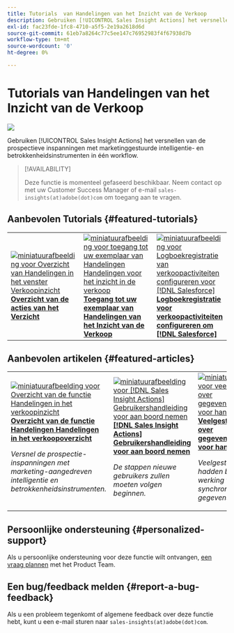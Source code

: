 ```yaml
---
title: Tutorials  van Handelingen van het Inzicht van de Verkoop
description: Gebruiken [!UICONTROL Sales Insight Actions] het versnellen van de prospectieve inspanningen met marketinggestuurde intelligentie- en betrokkenheidsinstrumenten in één workflow.
exl-id: fac23fde-1fc8-4710-a5f5-2e19a2618d6d
source-git-commit: 61eb7a8264c77c5ee147c76952983f4f67938d7b
workflow-type: tm+mt
source-wordcount: '0'
ht-degree: 0%

---
```


# Tutorials  van Handelingen van het Inzicht van de Verkoop

![](assets/header.png)

Gebruiken [!UICONTROL Sales Insight Actions] het versnellen van de prospectieve inspanningen met marketinggestuurde intelligentie- en betrokkenheidsinstrumenten in één workflow.

>[!AVAILABILITY]
>
>Deze functie is momenteel gefaseerd beschikbaar. Neem contact op met uw Customer Success Manager of e-mail `sales-insights(at)adobe(dot)com` om toegang aan te vragen.

## Aanbevolen Tutorials {#featured-tutorials}

<table style="table-layout:fixed">
<tr>
<td>
<a href="/help/sales-insight-actions/sales-insight-actions-overview.md"><img alt="miniatuurafbeelding voor Overzicht van Handelingen in het venster Verkoopinzicht" src="assets/sales-insight-actions-feature-overview-videothumb.png" /></a>
<div><a href="/help/sales-insight-actions/sales-insight-actions-overview.md"><strong>Overzicht van de acties van het Verzicht</strong></a></div>
</td>
<td>
<a href="/help/sales-insight-actions/accessing-your-sales-insight-actions-instance.md"><img alt="miniatuurafbeelding voor toegang tot uw exemplaar van Handelingen Handelingen voor het inzicht in de verkoop" src="assets/accessing-your-sales-insight-actions-instance-videothumb.png" /></a>
<div><a href="/help/sales-insight-actions/accessing-your-sales-insight-actions-instance.md"><strong>Toegang tot uw exemplaar van Handelingen van het Inzicht van de Verkoop</strong></a></div>
</td>
<td>
<a href="/help/sales-insight-actions/configure-sales-activity-logging-to-salesforce.md"><img alt="miniatuurafbeelding voor Logboekregistratie van verkoopactiviteiten configureren voor [!DNL Salesforce]" src="assets/configure-sales-activity-logging-to-salesforce-videothumb.png" /></a>
<div><a href="/help/sales-insight-actions/configure-sales-activity-logging-to-salesforce.md"><strong>Logboekregistratie voor verkoopactiviteiten configureren om [!DNL Salesforce]</strong></a></div>
</td>
</tr>
</table>

## Aanbevolen artikelen {#featured-articles}

<table style="table-layout:fixed">
<tr>
<td>
<a href="https://experienceleague.adobe.com/docs/marketo/using/product-docs/marketo-sales-insight/actions/sales-insight-actions-feature-overview.html"><img alt="miniatuurafbeelding voor Overzicht van de functie Handelingen in het verkoopinzicht" src="assets/sales-insight-actions-feature-overview-thumb.png" /></a>
<div><a href="https://experienceleague.adobe.com/docs/marketo/using/product-docs/marketo-sales-insight/actions/sales-insight-actions-feature-overview.html"><strong>Overzicht van de functie Handelingen Handelingen in het verkoopoverzicht</strong></a></div>
<p><em>Versnel de prospectie-inspanningen met marketing-aangedreven intelligentie en betrokkenheidsinstrumenten.</em></p>
</td>
<td>
<a href="https://experienceleague.adobe.com/docs/marketo/using/product-docs/marketo-sales-insight/actions/getting-started/sales-insight-actions-user-onboarding-guide.html"><img alt="miniatuurafbeelding voor [!DNL Sales Insight Actions] Gebruikershandleiding voor aan boord nemen" src="assets/sales-insight-actions-user-onboarding-guide-thumb.png" /></a>
<div><a href="https://experienceleague.adobe.com/docs/marketo/using/product-docs/marketo-sales-insight/actions/getting-started/sales-insight-actions-user-onboarding-guide.html"><strong>[!DNL Sales Insight Actions] Gebruikershandleiding voor aan boord nemen</strong></a></div>
<p><em>De stappen nieuwe gebruikers zullen moeten volgen beginnen.</em></p>
</td>
<td>
<a href="https://experienceleague.adobe.com/docs/marketo/using/product-docs/marketo-sales-insight/actions/admin/actions-data-sync-faq.html"><img alt="miniatuurafbeelding voor veelgestelde vragen over gegevenssynchronisatie voor handelingen" src="assets/actions-data-sync-faq-thumb.png" /></a>
<div><a href="https://experienceleague.adobe.com/docs/marketo/using/product-docs/marketo-sales-insight/actions/admin/actions-data-sync-faq.html"><strong>Veelgestelde vragen over gegevenssynchronisatie voor handelingen</strong></a></div>
<p><em>Veelgestelde vragen hadden betrekking op de werking van het synchroniseren van gegevens.</em></p>
</td>
</tr>
</table>

## Persoonlijke ondersteuning {#personalized-support}

Als u persoonlijke ondersteuning voor deze functie wilt ontvangen, [een vraag plannen](https://outlook.office365.com/owa/calendar/AdobeInc1@adobe.onmicrosoft.com/bookings/) met het Product Team.

## Een bug/feedback melden {#report-a-bug-feedback}

Als u een probleem tegenkomt of algemene feedback over deze functie hebt, kunt u een e-mail sturen naar `sales-insights(at)adobe(dot)com`.
